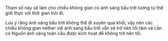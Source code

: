 Tham số này sẽ làm cho chiều không gian có ánh sáng bầu trời tương tự thế giới thực với thời gian trôi đi.

Lưu ý rằng ánh sáng bầu trời không thể đi xuyên qua khối, vậy nên các chiều không gian nether với ánh sáng bầu trời vẫn sẽ trở nên tối tăm và cần có Nguồn ánh sáng toàn cầu được kích hoạt để không trở nên tối.